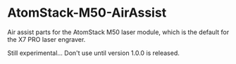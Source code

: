 # AtomStack-M50-AirAssist
Air assist parts for the AtomStack M50 laser module, which is the default for the X7 PRO laser engraver.

Still experimental...
Don't use until version 1.0.0 is released.
